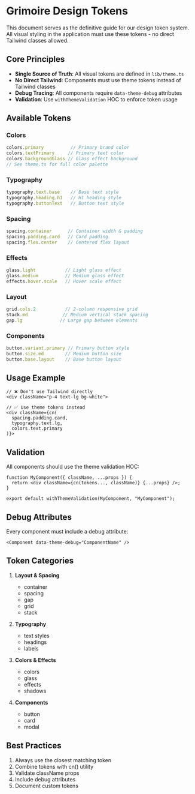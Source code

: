 # Grimoire Design Tokens

This document serves as the definitive guide for our design token system. All visual styling in the application must use these tokens - no direct Tailwind classes allowed.

## Core Principles

- **Single Source of Truth**: All visual tokens are defined in `lib/theme.ts`
- **No Direct Tailwind**: Components must use theme tokens instead of Tailwind classes
- **Debug Tracing**: All components require `data-theme-debug` attributes
- **Validation**: Use `withThemeValidation` HOC to enforce token usage

## Available Tokens

### Colors
```typescript
colors.primary          // Primary brand color
colors.textPrimary     // Primary text color
colors.backgroundGlass // Glass effect background
// See theme.ts for full color palette
```

### Typography
```typescript
typography.text.base    // Base text style
typography.heading.h1   // H1 heading style
typography.buttonText   // Button text style
```

### Spacing
```typescript
spacing.container      // Container width & padding
spacing.padding.card   // Card padding
spacing.flex.center    // Centered flex layout
```

### Effects
```typescript
glass.light           // Light glass effect
glass.medium          // Medium glass effect
effects.hover.scale   // Hover scale effect
```

### Layout
```typescript
grid.cols.2           // 2-column responsive grid
stack.md             // Medium vertical stack spacing
gap.lg              // Large gap between elements
```

### Components
```typescript
button.variant.primary // Primary button style
button.size.md        // Medium button size
button.base.layout    // Base button layout
```

## Usage Example

```tsx
// ❌ Don't use Tailwind directly
<div className="p-4 text-lg bg-white">

// ✅ Use theme tokens instead
<div className={cn(
  spacing.padding.card,
  typography.text.lg,
  colors.text.primary
)}>
```

## Validation

All components should use the theme validation HOC:

```tsx
function MyComponent({ className, ...props }) {
  return <div className={cn(tokens..., className)} {...props} />;
}

export default withThemeValidation(MyComponent, "MyComponent");
```

## Debug Attributes

Every component must include a debug attribute:

```tsx
<Component data-theme-debug="ComponentName" />
```

## Token Categories

1. **Layout & Spacing**
   - container
   - spacing
   - gap
   - grid
   - stack

2. **Typography**
   - text styles
   - headings
   - labels

3. **Colors & Effects**
   - colors
   - glass
   - effects
   - shadows

4. **Components**
   - button
   - card
   - modal

## Best Practices

1. Always use the closest matching token
2. Combine tokens with cn() utility
3. Validate className props
4. Include debug attributes
5. Document custom tokens 
